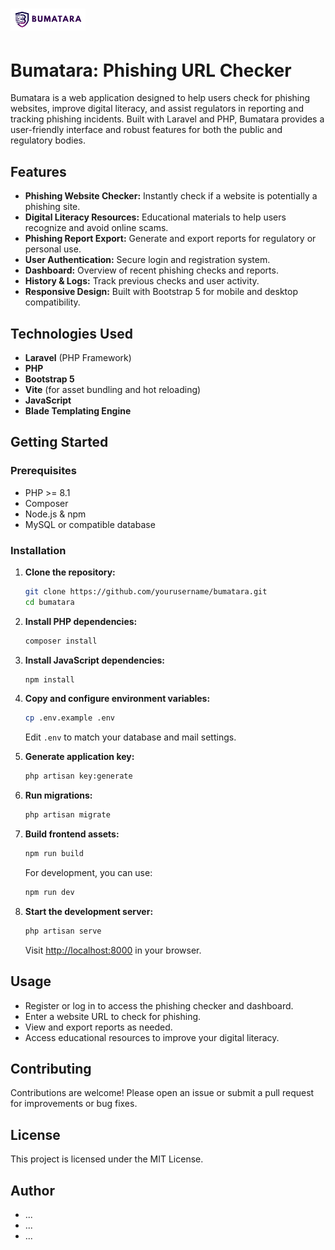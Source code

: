 # <img src="public/images/logo-bumatara.png" alt="Bumatara Logo" width="120" />

# Bumatara: Phishing URL Checker

Bumatara is a web application designed to help users check for phishing websites, improve digital literacy, and assist regulators in reporting and tracking phishing incidents. Built with Laravel and PHP, Bumatara provides a user-friendly interface and robust features for both the public and regulatory bodies.

## Features

- **Phishing Website Checker:** Instantly check if a website is potentially a phishing site.
- **Digital Literacy Resources:** Educational materials to help users recognize and avoid online scams.
- **Phishing Report Export:** Generate and export reports for regulatory or personal use.
- **User Authentication:** Secure login and registration system.
- **Dashboard:** Overview of recent phishing checks and reports.
- **History & Logs:** Track previous checks and user activity.
- **Responsive Design:** Built with Bootstrap 5 for mobile and desktop compatibility.

## Technologies Used

- **Laravel** (PHP Framework)
- **PHP**
- **Bootstrap 5**
- **Vite** (for asset bundling and hot reloading)
- **JavaScript**
- **Blade Templating Engine**

## Getting Started

### Prerequisites

- PHP >= 8.1
- Composer
- Node.js & npm
- MySQL or compatible database

### Installation

1. **Clone the repository:**
   ```bash
   git clone https://github.com/yourusername/bumatara.git
   cd bumatara
   ```

2. **Install PHP dependencies:**
   ```bash
   composer install
   ```

3. **Install JavaScript dependencies:**
   ```bash
   npm install
   ```

4. **Copy and configure environment variables:**
   ```bash
   cp .env.example .env
   ```
   Edit `.env` to match your database and mail settings.

5. **Generate application key:**
   ```bash
   php artisan key:generate
   ```

6. **Run migrations:**
   ```bash
   php artisan migrate
   ```

7. **Build frontend assets:**
   ```bash
   npm run build
   ```
   For development, you can use:
   ```bash
   npm run dev
   ```

8. **Start the development server:**
   ```bash
   php artisan serve
   ```
   Visit [http://localhost:8000](http://localhost:8000) in your browser.

## Usage

- Register or log in to access the phishing checker and dashboard.
- Enter a website URL to check for phishing.
- View and export reports as needed.
- Access educational resources to improve your digital literacy.

## Contributing

Contributions are welcome! Please open an issue or submit a pull request for improvements or bug fixes.

## License

This project is licensed under the MIT License.

## Author

- ...
- ...
- ...
